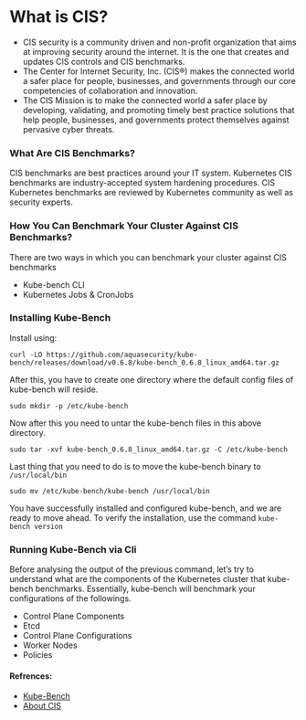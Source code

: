 <!-- Space: RD -->
<!-- Title: What is CIS and Kube-Bench?-->
# What is CIS?
- CIS security is a community driven and non-profit organization that aims at improving security around the internet. It is the one that creates and updates CIS controls and CIS benchmarks.  
- The Center for Internet Security, Inc. (CIS®) makes the connected world a safer place for people, businesses, and governments through our core competencies of collaboration and innovation.  
- The CIS Mission is to make the connected world a safer place by developing, validating, and promoting timely best practice solutions that help people, businesses, and governments protect themselves against pervasive cyber threats.  
### What Are CIS Benchmarks?
CIS benchmarks are best practices around your IT system. Kubernetes CIS benchmarks are industry-accepted system hardening procedures. CIS Kubernetes benchmarks are reviewed by Kubernetes community as well as security experts.
### How You Can Benchmark Your Cluster Against CIS Benchmarks?
There are two ways in which you can benchmark your cluster against CIS benchmarks
- Kube-bench CLI
- Kubernetes Jobs & CronJobs
### Installing Kube-Bench
Install using:
```commandline
curl -LO https://github.com/aquasecurity/kube-bench/releases/download/v0.6.8/kube-bench_0.6.8_linux_amd64.tar.gz
```
After this, you have to create one directory where the default config files of kube-bench will reside.
```commandline
sudo mkdir -p /etc/kube-bench
```
Now after this you need to untar the kube-bench files in this above directory.
```commandline
sudo tar -xvf kube-bench_0.6.8_linux_amd64.tar.gz -C /etc/kube-bench
```
Last thing that you need to do is to move the kube-bench binary to `/usr/local/bin`
```commandline
sudo mv /etc/kube-bench/kube-bench /usr/local/bin
```
You have successfully installed and configured kube-bench, and we are ready to move ahead. To verify the installation, use the command `kube-bench version`
### Running Kube-Bench via Cli
Before analysing the output of the previous command, let’s try to understand what are the components of the Kubernetes cluster that kube-bench benchmarks. Essentially, kube-bench will benchmark your configurations of the followings.
- Control Plane Components
- Etcd
- Control Plane Configurations
- Worker Nodes
- Policies

#### Refrences:
- [Kube-Bench](https://earthly.dev/blog/kube-bench/)
- [About CIS](https://www.cisecurity.org/about-us)
